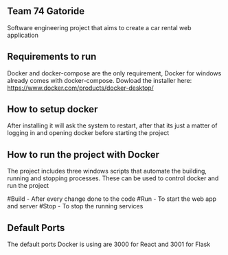 ## Team 74 Gatoride
Software engineering project that aims to create a car rental web application

## Requirements to run
Docker and docker-compose are the only requirement, Docker for windows already comes with docker-compose. 
Dowload the installer here: https://www.docker.com/products/docker-desktop/

## How to setup docker
After installing it will ask the system to restart, after that its just a matter of logging in and opening docker before starting the project

## How to run the project with Docker
The project includes three windows scripts that automate the building, running and stopping processes. These can be used to control docker and run the project

#Build - After every change done to the code
#Run - To start the web app and server
#Stop - To stop the running services

## Default Ports
The default ports Docker is using are 3000 for React and 3001 for Flask
